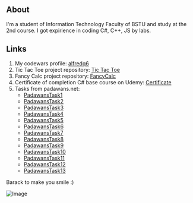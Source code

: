 ## About

 I'm a student of Information Technology Faculty of BSTU and study at the 2nd course. I got expirience in coding C#, C++, JS by labs.

## Links

1. My codewars profile: [alfredq6](https://www.codewars.com/users/alfredq6)
2. Tic Tac Toe project repository: [Tic Tac Toe](https://github.com/alfredq6/TicTacToe)
3. Fancy Calc project repository: [FancyCalc](https://github.com/alfredq6/FancyCalc)
4. Certificate of completion C# base course on Udemy: [Certificate](https://vk.com/away.php?to=https%3A%2F%2Fwww.udemy.com%2Fcertificate%2FUC-RZGR3MBW%2F%3Futm_campaign%3Demail%26utm_source%3Dsendgrid.com%26utm_medium%3Demail&cc_key=)
5. Tasks from padawans.net:
   * [PadawansTask1](https://github.com/alfredq6/PadawansTask1)
   * [PadawansTask2](https://github.com/alfredq6/PadawansTask2)
   * [PadawansTask3](https://github.com/alfredq6/PadawansTask3)
   * [PadawansTask4](https://github.com/alfredq6/PadawansTask4)
   * [PadawansTask5](https://github.com/alfredq6/PadawansTask5)
   * [PadawansTask6](https://github.com/alfredq6/PadawansTask6)
   * [PadawansTask7](https://github.com/alfredq6/PadawansTask7)
   * [PadawansTask8](https://github.com/alfredq6/PadawansTask8)
   * [PadawansTask9](https://github.com/alfredq6/PadawansTask9)
   * [PadawansTask10](https://github.com/alfredq6/PadawansTask10)
   * [PadawansTask11](https://github.com/alfredq6/PadawansTask11)
   * [PadawansTask12](https://github.com/alfredq6/PadawansTask12)
   * [PadawansTask13](https://github.com/alfredq6/PadawansTask13)


Barack to make you smile :)

![Image](https://ushistory.ru/images/ushistory_images/smile_clip_image001.jpg)
